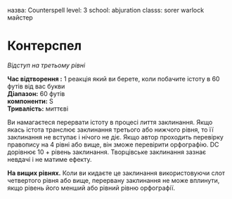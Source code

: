 назва: Counterspell level: 3 school: abjuration classs: sorer warlock майстер

# Контерспел
_Відступ на третьому рівні_

**Час відтворення :** 1 реакція який ви берете, коли побачите істоту в 60 футів від вас букви    
**Діапазон:** 60 футів    
**компоненти:** S    
**Тривалість:** миттєві

Ви намагаєтеся перервати істоту в процесі лиття заклинання. Якщо якась істота транслює заклинання третього або нижчого рівня, то її заклинання не вступає і нічого не діє. Якщо автор проходить перевірку правопису на 4 рівні або вище, він зможе перевірити орфографію. DC дорівнює 10 + рівень заклинання. Творцівське заклинання зазнає невдачі і не матиме ефекту.

**На вищих рівнях.** Коли ви кидаєте це заклинання використовуючи слот четвертого рівня або вище, перервану заклинання не може вплинути, якщо рівень його менший або рівний рівню орфографії.
